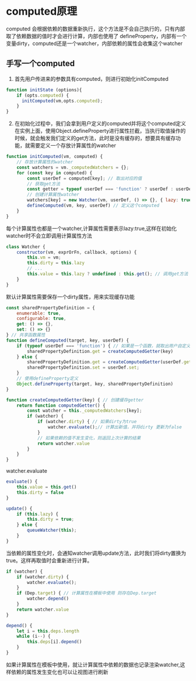 # computed原理

computed 会根据依赖的数据重新执行，这个方法是不会自己执行的，只有内部取了依赖数据的值时才会进行计算，内部也使用了 defineProperty，内部有一个变量dirty，computed还是一个watcher，内部依赖的属性会收集这个watcher

## 手写一个computed

1. 首先用户传进来的参数具有computed，则进行初始化initComputed

```js
function initState (options){
    if (opts.computed) {
      initComputed(vm,opts.computed);
    }
}
``` 
2. 在初始化过程中，我们会拿到用户定义的computed并将这个computed定义在实例上面，使用Object.defineProperty进行属性拦截，当执行取值操作的时候，就会触发我们定义的get方法，此时是没有缓存的，想要具有缓存功能，就需要定义一个存放计算属性的watcher
```js
function initComputed(vm, computed) {
    // 存放计算属性的watcher
    const watchers = vm._computedWatchers = {};
    for (const key in computed) {
        const userDef = computed[key]; // 取出对应的值
        // 获取get方法
        const getter = typeof userDef === 'function' ? userDef : userDef.get; // 如果是函数拿到get，watcher使用
        // 创建计算属性watcher
        watchers[key] = new Watcher(vm, userDef, () => {}, { lazy: true });
        defineComputed(vm, key, userDef) // 定义这个computed
    }
}
```
每个计算属性也都是一个watcher,计算属性需要表示lazy:true,这样在初始化watcher时不会立即调用计算属性方法


```js
class Watcher {
    constructor(vm, exprOrFn, callback, options) {
        this.vm = vm;
        this.dirty = this.lazy
        // ...
        this.value = this.lazy ? undefined : this.get(); // 调用get方法 会让渲染watcher执行
    }
} 
```

默认计算属性需要保存一个dirty属性，用来实现缓存功能

```js
const sharedPropertyDefinition = {
    enumerable: true,
    configurable: true,
    get: () => {},
    set: () => {}
} // 共享函数属性
function defineComputed(target, key, userDef) {
    if (typeof userDef === 'function') { // 如果是一个函数，就取出用户自定义的get方法进行赋值
        sharedPropertyDefinition.get = createComputedGetter(key)
    } else {
        sharedPropertyDefinition.get = createComputedGetter(userDef.get); // 需要加缓存
        sharedPropertyDefinition.set = userDef.set;
    }
    // 使用defineProperty定义
    Object.defineProperty(target, key, sharedPropertyDefinition)
}
```

```js
function createComputedGetter(key) { // 创建缓存getter
    return function computedGetter() {
        const watcher = this._computedWatchers[key];
        if (watcher) {
            if (watcher.dirty) { // 如果dirty为true
                watcher.evaluate();// 计算出新值，并将dirty 更新为false
            }
            // 如果依赖的值不发生变化，则返回上次计算的结果
            return watcher.value
        }
    }
}
```

watcher.evaluate

```js
evaluate() {
    this.value = this.get()
    this.dirty = false
}

update() {
    if (this.lazy) {
        this.dirty = true;
    } else {
        queueWatcher(this);
    }
}
```

当依赖的属性变化时，会通知watcher调用update方法，此时我们将dirty置换为true。这样再取值时会重新进行计算。

```js
if (watcher) {
    if (watcher.dirty) {
        watcher.evaluate();
    }
    if (Dep.target) { // 计算属性在模板中使用 则存在Dep.target
        watcher.depend()
    }
	return watcher.value
}

depend() {
	let i = this.deps.length
	while (i--) {
		this.deps[i].depend()
	}
}
```

如果计算属性在模板中使用，就让计算属性中依赖的数据也记录渲染watcher,这样依赖的属性发生变化也可以让视图进行刷新